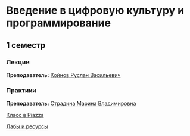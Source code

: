 # Введение в цифровую культуру и программирование

## 1 семестр

### Лекции

**Преподаватель:** [Койнов Руслан Васильевич](https://isu.ifmo.ru/person/114559)

### Практики

**Преподаватель:** [Страдина Марина Владимировна](https://isu.ifmo.ru/person/300987)

[Класс в Piazza](https://piazza.com/class/ke46vs4ti6t4ae)

[Лабы и ресурсы](https://piazza.com/niuitmo.ru/summer2020/cs101/resources)
